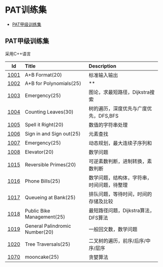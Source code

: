 # PAT训练集

+ [PAT甲级训练集](PAT_Bundles)

## PAT甲级训练集

采用C++语言

|Id|Title|Description|
|:---:|:---|:---|
|[1001](PAT_Bundles/1001.cpp)|A+B Format(20)|标准输入输出|
|[1002](PAT_Bundles/1002.cpp)|A+B for Polynomials(25)|**|
|[1003](PAT_Bundles/1003.md)|Emergency(25)|图论，求最短路径，Dijkstra搜索|
|[1004](PAT_Bundles/1004.md)|Counting Leaves(30)|树的遍历，深度优先与广度优先，DFS,BFS|
|[1005](PAT_Bundles/1005.cpp)|Spell it Right(20)|数值的字符串处理|
|[1006](PAT_Bundles/1006.cpp)|Sign in and Sign out(25)|元素查找|
|[1007](PAT_Bundles/1007.cpp)|Emergency(25)|动态规划，最大连续子序列和|
|[1008](PAT_Bundles/1008.cpp)|Elevator(20)|数学问题|
|[1015](PAT_Bundles/1015.md)|Reversible Primes(20)|可逆素数判断，进制转换，素数判断|
|[1016](PAT_Bundles/1016.md)|Phone Bills(25)|数学问题，结构体，字符串，时间问题，待整理|
|[1017](PAT_Bundles/1017.md)|Queueing at Bank(25)|排队问题，等待时间，时间的存储及比较|
|[1018](PAT_Bundles/1018.md)|Public Bike Management(25)|最短路径问题，Dijkstra算法，DFS算法|
|[1019](PAT_Bundles/1019.md)|General Palindromic Number(20)|一般回文数，数学问题|
|[1020](PAT_Bundles/1020.md)|Tree Traversals(25)|二叉树的遍历，前序/后序/中序/层序|
|[1070](PAT_Bundles/1070.md)|mooncake(25)|贪婪算法|

